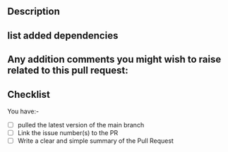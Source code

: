 ## Description
<!-- What you did:
- Describe your pull request and related issue -->



## list added dependencies
<!-- Write down any dependencies added with this PR -->


## Any addition comments you might wish to raise related to this pull request:



## Checklist
You have:-
- [ ] pulled the latest version of the main branch
- [ ] Link the issue number(s) to the PR
- [ ] Write a clear and simple summary of the Pull Request